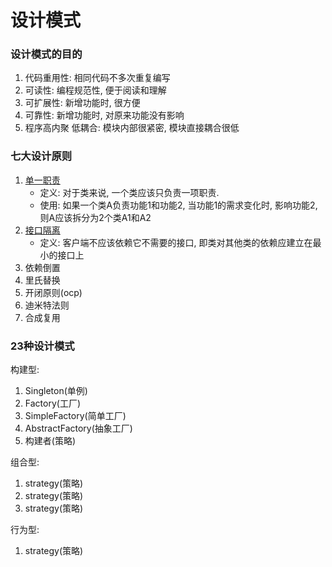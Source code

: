 # 设计模式
### 设计模式的目的
1. 代码重用性: 相同代码不多次重复编写
1. 可读性: 编程规范性, 便于阅读和理解
1. 可扩展性: 新增功能时, 很方便
1. 可靠性: 新增功能时, 对原来功能没有影响
1. 程序高内聚 低耦合: 模块内部很紧密, 模块直接耦合很低

### 七大设计原则
1. [单一职责](./principle/p01singleresponsibility/README.md)  
    - 定义: 对于类来说, 一个类应该只负责一项职责.  
    - 使用: 如果一个类A负责功能1和功能2, 当功能1的需求变化时, 影响功能2, 则A应该拆分为2个类A1和A2
1. [接口隔离](./principle/p02interfacesegregation/README.md)   
    - 定义: 客户端不应该依赖它不需要的接口, 即类对其他类的依赖应建立在最小的接口上
1. 依赖倒置
1. 里氏替换
1. 开闭原则(ocp)
1. 迪米特法则
1. 合成复用

### 23种设计模式  
构建型:
1. Singleton(单例)
1. Factory(工厂)  
1. SimpleFactory(简单工厂)  
1. AbstractFactory(抽象工厂)  
1. 构建者(策略) 
 
组合型:
1. strategy(策略)
1. strategy(策略)
1. strategy(策略) 
 
行为型:
1. strategy(策略)